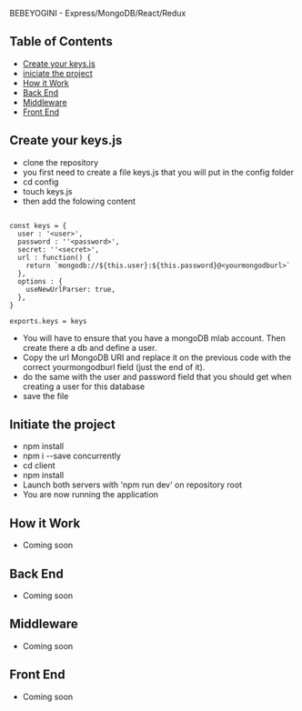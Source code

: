 BEBEYOGINI - Express/MongoDB/React/Redux

## Table of Contents

* [Create your keys.js](#create-keys.js)
* [iniciate the project](#Initiate-the-project)
* [How it Work](#[How-it-Work)
* [Back End](#[Back-end)
* [Middleware](#[Middleware)
* [Front End](#[Front-end)

## Create your keys.js

* clone the repository
* you first need to create a file keys.js that you will put in the config folder
* cd config
* touch keys.js
* then add the folowing content

```

const keys = {
  user : '<user>',
  password : ''<password>',
  secret: ''<secret>',
  url : function() {
    return `mongodb://${this.user}:${this.password}@<yourmongodburl>`
  },
  options : {
    useNewUrlParser: true,
  },
}

exports.keys = keys

```
* You will have to ensure that you have a mongoDB mlab account. Then create there a db and define a user.
* Copy the url MongoDB URI and replace it on the previous code with the correct yourmongodburl field (just the end of it).
* do the same with the user and password field that you should get when creating a user for this database
* save the file

## Initiate the project

* npm install
* npm i --save concurrently
* cd client
* npm install
* Launch both servers with 'npm run dev' on repository root
* You are now running the application

## How it Work

* Coming soon

## Back End

* Coming soon

## Middleware

* Coming soon

## Front End

* Coming soon
